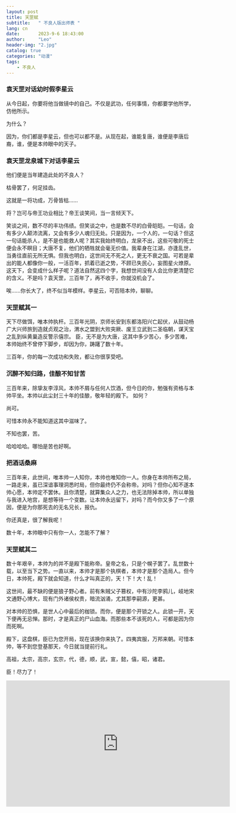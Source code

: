 ```yaml
---
layout: post
title: 天罡赋
subtitle:   " 不良人版出师表 "
lang: cn
date:       2023-9-6 18:43:00
author:     "Leo"
header-img: "2.jpg"
catalog: true
categories: "动漫"
tags: 
    - 不良人
---
```


### 袁天罡对话幼时假李星云

从今日起，你要将他当做镜中的自己。不仅是武功，任何事情，你都要学他所学，仿他所示。

为什么？

因为，你们都是李星云，但也可以都不是。从现在起，谁能复唐，谁便是李唐后裔，谁，便是本帅眼中的天子。

### 袁天罡龙泉城下对话李星云

他们便是当年建造此处的不良人？

枯骨罢了，何足挂齿。

这就是一将功成，万骨皆枯......

将？岂可与帝王功业相比？帝王谈笑间，当一言倾天下。

笑谈之间，数不尽的丰功伟绩。但笑谈之中，也是数不尽的白骨皑皑。一句话，会有多少人颠沛流离，又会有多少人魂归无处。只是因为，一个人的，一句话？但这一句话能杀人，是不是也能救人呢？其实我始终明白，龙泉不出，这些可敬的死士便会永不瞑目；大唐不复，他们的牺牲就会毫无价值。我辈身在江湖，亦逢乱世，当勇往直前无所无惧。但我也明白，这世间无不死之人，更无不衰之国。可若是辈出的能人都像你一般，一活百年，抓着已逝之势，不顾已失民心，妄图星火燎原。这天下，会变成什么样子呢？道法自然这四个字，我想世间没有人会比你更清楚它的含义。不是吗？袁天罡，三百年了，再不收手，你就没机会了。

唉......你长大了，终不似当年模样。李星云，可否陪本帅，聊聊。

### 天罡赋其一

天下尽做饵，唯本帅执杆。三百年光阴，京师长安到东都洛阳兴亡起伏，从鼓动杨广大兴师旅到造就贞观之治，渭水之盟到大败突厥、废王立武到二圣临朝，谋天宝之乱到纵黄巢造反警示僖宗。
臣，无不是为大唐，这其中多少苦心，多少苦难，本帅始终不曾停下脚步，却因为你，踌躇了数十年。

三百年，你的每一次成功和失败，都让你很享受吧。

### 沉醉不知归路，佳酿不知甘苦

三百年来，除挚友李淳风，本帅不屑与任何人饮酒，但今日的你，勉强有资格与本帅平坐。本帅以此尘封三十年的佳酿，敬年轻的殿下。 如何？

尚可。

可惜本帅永不能知道这其中滋味了。

不知也罢，苦。

哈哈哈哈。哪怕是苦也好啊。

### 把酒话桑麻

三百年来，此世间，唯本帅一人知你，本帅也唯知你一人。你身在本帅所布之局，一路走来，虽已深谙事理洞悉时局，但你最终仍不会称帝。对吗？但你心知不遂本帅心愿，本帅定不罢休。且你清楚，就算集众人之力，也无法除掉本帅，所以单独与我进入地宫，是想等待一个变数。让本帅永远留下，对吗？而今你又多了一个原因，便是为你那死去的无名兄长，报仇。

你还真是，很了解我呢！

数十年，本帅眼中只有你一人，怎能不了解？

### 天罡赋其二
数十年艰辛，本帅为的并不是殿下能称帝。皇帝之名，只是个幌子罢了。乱世数十载，以至当下之势。一直以来，本帅才是那个执棋者，本帅才是那个造局人。但今日，本帅死，殿下就会知道，什么才叫真正的，天！下！大！乱！

这世间，最不缺的便是狼子野心者。前有朱贼父子篡权，中有沙陀李鸦儿，岐地宋文通野心博大，现有门外诸侯权贵，暗流汹涌，尤其那李嗣源，更甚。

对本帅的恐惧，是世人心中最后的枷锁。而你，便是那个开锁之人。此锁一开，天下便再无忌惮。那时，才是真正的尸山血海。而那些本不该死的人，可都是因为你而死啊。

殿下，这盘棋，臣已为您开局，现在该换你来执了。四夷宾服，万邦来朝。可惜本帅，等不到您登基那天，今日就当提前行礼。

高祖，太宗，高宗，玄宗，代，德，顺，武，宣，懿，僖，昭，诸君。

臣！尽力了！

<iframe style='width: 600px;height: 338px' frameborder='no' allowfullscreen mozallowfullscreen webkitallowfullscreen src='https://dpv.videocc.net/a2ad892af4/8/a2ad892af4a82f0ad4f5062526946108_1.mp4?pid=1694175956521X1590085'></iframe>